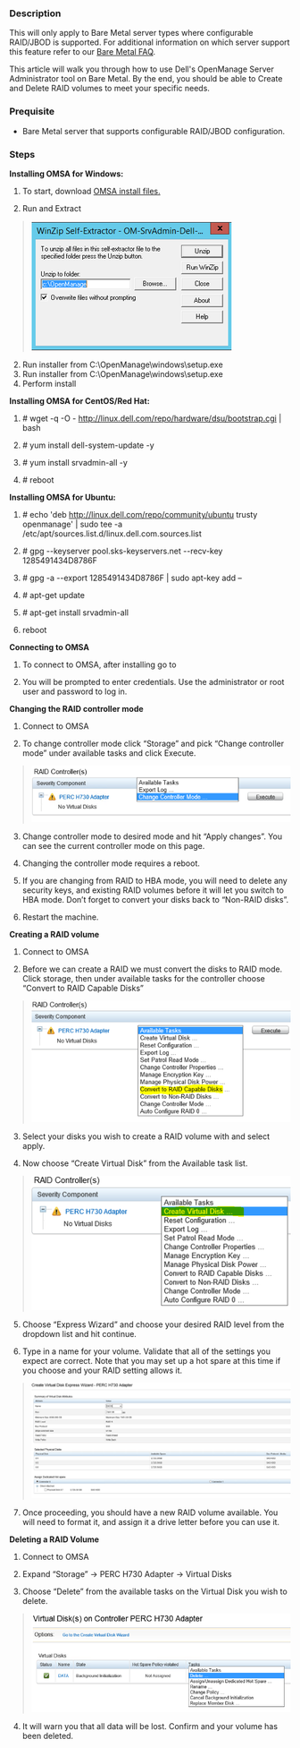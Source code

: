 ### Description

This will only apply to Bare Metal server types where configurable RAID/JBOD is supported. For additional information on which server support this feature refer to our [Bare Metal FAQ](link).

This article will walk you through how to use Dell's OpenManage Server Administrator tool on Bare Metal. By the end, you should be able to Create and Delete RAID volumes to meet your specific needs.

### Prequisite

-   Bare Metal server that supports configurable RAID/JBOD configuration.

### Steps

**Installing OMSA for Windows:**

1.  To start, download [OMSA install files.](http://www.dell.com/support/contents/us/en/04/article/Product-Support/Self-support-Knowledgebase/enterprise-resource-center/SystemsManagement/OMSA)

2.  Run and Extract

> ![](./media/image1.png)

2.  Run installer from C:\\OpenManage\\windows\\setup.exe
3.  Run installer from C:\\OpenManage\\windows\\setup.exe
4.  Perform install

**Installing OMSA for CentOS/Red Hat:**

1.  \# wget -q -O - http://linux.dell.com/repo/hardware/dsu/bootstrap.cgi | bash

2.  \# yum install dell-system-update -y

3.  \# yum install srvadmin-all -y

4.  \# reboot

**Installing OMSA for Ubuntu:**

1.  \# echo 'deb http://linux.dell.com/repo/community/ubuntu trusty openmanage' | sudo tee -a /etc/apt/sources.list.d/linux.dell.com.sources.list

2.  \# gpg --keyserver pool.sks-keyservers.net --recv-key 1285491434D8786F

3.  \# gpg -a --export 1285491434D8786F | sudo apt-key add –

4.  \# apt-get update

5.  \# apt-get install srvadmin-all

6.  reboot

**Connecting to OMSA**

1.  To connect to OMSA, after installing go to

2.  You will be prompted to enter credentials. Use the administrator or root user and password to log in.

**Changing the RAID controller mode**

1.  Connect to OMSA

2.  To change controller mode click “Storage” and pick “Change controller mode” under available tasks and click Execute.

> ![](./media/image2.png)

3.  Change controller mode to desired mode and hit “Apply changes”. You can see the current controller mode on this page.

4.  Changing the controller mode requires a reboot.

5.  If you are changing from RAID to HBA mode, you will need to delete any security keys, and existing RAID volumes before it will let you switch to HBA mode. Don’t forget to convert your disks back to “Non-RAID disks”.

6.  Restart the machine.

**Creating a RAID volume**

1.  Connect to OMSA

2.  Before we can create a RAID we must convert the disks to RAID mode. Click storage, then under available tasks for the controller choose “Convert to RAID Capable Disks”

> ![](./media/image3.png)

3.  Select your disks you wish to create a RAID volume with and select apply.

4.  Now choose “Create Virtual Disk” from the Available task list.

> ![](./media/image4.png)

5.  Choose “Express Wizard” and choose your desired RAID level from the dropdown list and hit continue.

6.  Type in a name for your volume. Validate that all of the settings you expect are correct. Note that you may set up a hot spare at this time if you choose and your RAID setting allows it.

> ![](./media/image5.png)

7.  Once proceeding, you should have a new RAID volume available. You will need to format it, and assign it a drive letter before you can use it.

**Deleting a RAID Volume**

1.  Connect to OMSA

2.  Expand “Storage” -&gt; PERC H730 Adapter -&gt; Virtual Disks

3.  Choose “Delete” from the available tasks on the Virtual Disk you wish to delete.

> ![](./media/image6.png)

4.  It will warn you that all data will be lost. Confirm and your volume has been deleted.
